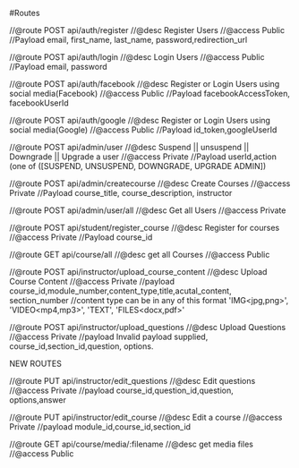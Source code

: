 #Routes

//@route POST api/auth/register
//@desc  Register Users
//@access  Public
//Payload email, first_name, last_name, password,redirection_url

//@route POST api/auth/login
//@desc  Login Users
//@access  Public
//Payload email, password

//@route POST api/auth/facebook
//@desc  Register or Login Users using social media(Facebook)
//@access  Public
//Payload facebookAccessToken, facebookUserId

//@route POST api/auth/google
//@desc  Register or Login Users using social media(Google)
//@access  Public
//Payload id_token,googleUserId

//@route POST api/admin/user
//@desc  Suspend || unsuspend || Downgrade || Upgrade a user
//@access  Private<Admin>
//Payload userId,action (one of ([SUSPEND, UNSUSPEND, DOWNGRADE, UPGRADE ADMIN])

//@route POST api/admin/createcourse
//@desc  Create Courses
//@access  Private<Admin>
//Payload course_title, course_description, instructor<id> 

//@route POST api/admin/user/all
//@desc  Get all Users
//@access  Private<Admin>


//@route POST api/student/register_course
//@desc  Register for courses
//@access  Private
//Payload course_id<id>

//@route GET api/course/all
//@desc  get all Courses
//@access  Public



//@route POST api/instructor/upload_course_content
//@desc  Upload Course Content
//@access  Private<instructor of that particular course>
//payload course_id,module_number,content_type,title,acutal_content, section_number
//content type can be in any of this format 'IMG<jpg,png>', 'VIDEO<mp4,mp3>', 'TEXT', 'FILES<docx,pdf>'

//@route POST api/instructor/upload_questions
//@desc  Upload Questions
//@access  Private<instructor>
//payload Invalid payload supplied, course_id,section_id,question<Text>, options<Array>.


NEW ROUTES

//@route PUT api/instructor/edit_questions
//@desc  Edit questions
//@access  Private<instructor>
//payload course_id,question_id,question<Text>, options<Array>,answer

//@route PUT api/instructor/edit_course
//@desc  Edit a course
//@access  Private<instructor>
//payload module_id,course_id,section_id


//@route GET api/course/media/:filename
//@desc  get media files
//@access  Public